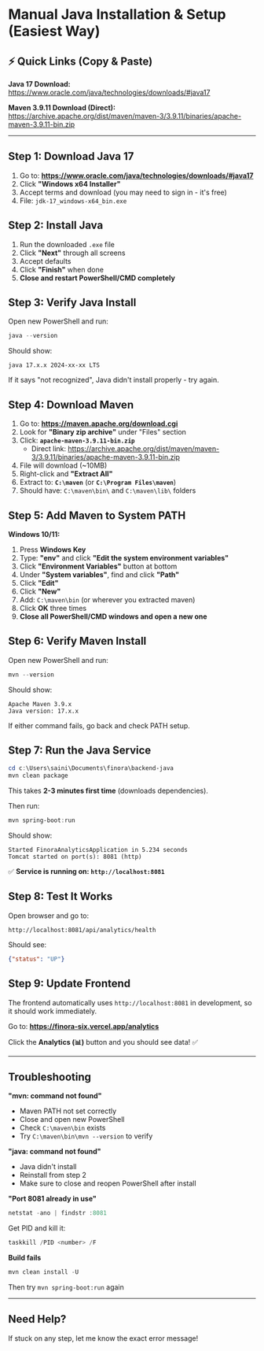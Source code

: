 # Manual Java Installation & Setup (Easiest Way)

## ⚡ Quick Links (Copy & Paste)

**Java 17 Download:**
https://www.oracle.com/java/technologies/downloads/#java17

**Maven 3.9.11 Download (Direct):**
https://archive.apache.org/dist/maven/maven-3/3.9.11/binaries/apache-maven-3.9.11-bin.zip

---

## Step 1: Download Java 17

1. Go to: **https://www.oracle.com/java/technologies/downloads/#java17**
2. Click **"Windows x64 Installer"**
3. Accept terms and download (you may need to sign in - it's free)
4. File: `jdk-17_windows-x64_bin.exe`

## Step 2: Install Java

1. Run the downloaded `.exe` file
2. Click **"Next"** through all screens
3. Accept defaults
4. Click **"Finish"** when done
5. **Close and restart PowerShell/CMD completely**

## Step 3: Verify Java Install

Open new PowerShell and run:
```powershell
java --version
```

Should show:
```
java 17.x.x 2024-xx-xx LTS
```

If it says "not recognized", Java didn't install properly - try again.

## Step 4: Download Maven

1. Go to: **https://maven.apache.org/download.cgi**
2. Look for **"Binary zip archive"** under "Files" section
3. Click: **`apache-maven-3.9.11-bin.zip`**
   - Direct link: https://archive.apache.org/dist/maven/maven-3/3.9.11/binaries/apache-maven-3.9.11-bin.zip
4. File will download (~10MB)
5. Right-click and **"Extract All"**
6. Extract to: **`C:\maven`** (or **`C:\Program Files\maven`**)
7. Should have: `C:\maven\bin\` and `C:\maven\lib\` folders

## Step 5: Add Maven to System PATH

**Windows 10/11:**
1. Press **Windows Key**
2. Type: **"env"** and click **"Edit the system environment variables"**
3. Click **"Environment Variables"** button at bottom
4. Under **"System variables"**, find and click **"Path"**
5. Click **"Edit"**
6. Click **"New"**
7. Add: `C:\maven\bin` (or wherever you extracted maven)
8. Click **OK** three times
9. **Close all PowerShell/CMD windows and open a new one**

## Step 6: Verify Maven Install

Open new PowerShell and run:
```powershell
mvn --version
```

Should show:
```
Apache Maven 3.9.x
Java version: 17.x.x
```

If either command fails, go back and check PATH setup.

## Step 7: Run the Java Service

```powershell
cd c:\Users\saini\Documents\finora\backend-java
mvn clean package
```

This takes **2-3 minutes first time** (downloads dependencies).

Then run:
```powershell
mvn spring-boot:run
```

Should show:
```
Started FinoraAnalyticsApplication in 5.234 seconds
Tomcat started on port(s): 8081 (http)
```

✅ **Service is running on: `http://localhost:8081`**

## Step 8: Test It Works

Open browser and go to:
```
http://localhost:8081/api/analytics/health
```

Should see:
```json
{"status": "UP"}
```

## Step 9: Update Frontend

The frontend automatically uses `http://localhost:8081` in development, so it should work immediately.

Go to: **https://finora-six.vercel.app/analytics**

Click the **Analytics (📊)** button and you should see data! ✅

---

## Troubleshooting

**"mvn: command not found"**
- Maven PATH not set correctly
- Close and open new PowerShell
- Check `C:\maven\bin` exists
- Try `C:\maven\bin\mvn --version` to verify

**"java: command not found"**
- Java didn't install
- Reinstall from step 2
- Make sure to close and reopen PowerShell after install

**"Port 8081 already in use"**
```powershell
netstat -ano | findstr :8081
```
Get PID and kill it:
```powershell
taskkill /PID <number> /F
```

**Build fails**
```powershell
mvn clean install -U
```
Then try `mvn spring-boot:run` again

---

## Need Help?

If stuck on any step, let me know the exact error message!
